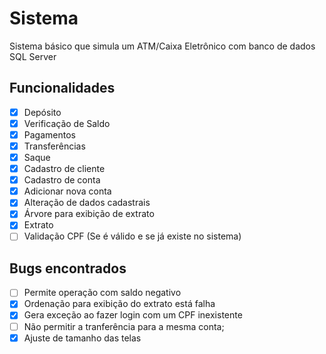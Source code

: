 # Sistema
Sistema básico que simula um ATM/Caixa Eletrônico com banco de dados SQL Server

## Funcionalidades
- [x] Depósito
- [x] Verificação de Saldo
- [x] Pagamentos
- [x] Transferências
- [x] Saque
- [x] Cadastro de cliente
- [x] Cadastro de conta
- [x] Adicionar nova conta
- [x] Alteração de dados cadastrais
- [x] Árvore para exibição de extrato
- [x] Extrato
- [ ] Validação CPF (Se é válido e se já existe no sistema)

## Bugs encontrados
- [ ] Permite operação com saldo negativo
- [X] Ordenação para exibição do extrato está falha
- [X] Gera exceção ao fazer login com um CPF inexistente 
- [ ] Não permitir a tranferência para a mesma conta;
- [x] Ajuste de tamanho das telas
